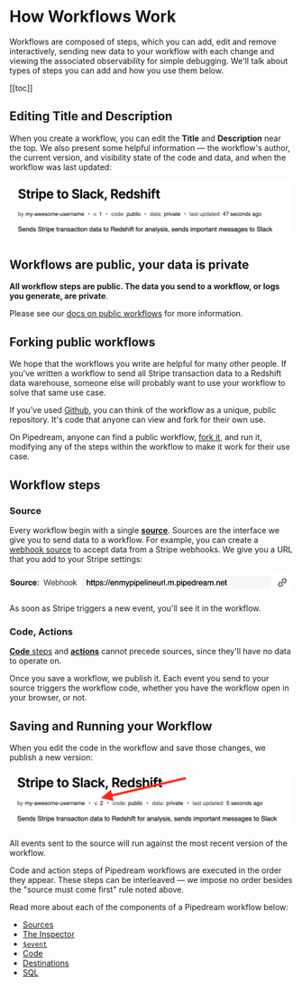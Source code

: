 # How Workflows Work

Workflows are composed of steps, which you can add, edit and remove interactively, sending new data to your workflow with each change and viewing the associated observability for simple debugging. We'll talk about types of steps you can add and how you use them below.

[[toc]]

## Editing Title and Description

When you create a workflow, you can edit the **Title** and **Description** near the top. We also present some helpful information — the workflow's author, the current version, and visibility state of the code and data, and when the workflow was last updated:

<div>
<img alt="Pipeline title and description" src="./images/pipeline.png">
</div>

## Workflows are public, your data is private

**All workflow steps are public. The data you send to a workflow, or logs you generate, are private**.

Please see our [docs on public workflows](/public-workflows/) for more information.

## Forking public workflows

We hope that the workflows you write are helpful for many other people. If you've written a workflow to send all Stripe transaction data to a Redshift data warehouse, someone else will probably want to use your workflow to solve that same use case.

If you've used [Github](https://github.com/), you can think of the workflow as a unique, public repository. It's code that anyone can view and fork for their own use.

On Pipedream, anyone can find a public workflow, [fork it](/notebook/fork/), and run it, modifying any of the steps within the workflow to make it work for their use case.

## Workflow steps

### Source

Every workflow begin with a single [**source**](/notebook/sources/). Sources are the interface we give you to send data to a workflow. For example, you can create a [webhook source](/notebook/sources/#webhook-sources) to accept data from a Stripe webhooks. We give you a URL that you add to your Stripe settings:

<div>
<img alt="New source URL" src="./images/new-pipeline-url.png">
</div>

As soon as Stripe triggers a new event, you'll see it in the workflow.

### Code, Actions

[**Code** steps](/notebook/code/) and [**actions**](/notebook/destinations/) cannot precede sources, since they'll have no data to operate on.

Once you save a workflow, we publish it. Each event you send to your source triggers the workflow code, whether you have the workflow open in your browser, or not.

## Saving and Running your Workflow

When you edit the code in the workflow and save those changes, we publish a new version:

<div>
<img alt="Workflow version" src="./images/pipeline-version.png">
</div>

All events sent to the source will run against the most recent version of the workflow.

Code and action steps of Pipedream workflows are executed in the order they appear. These steps can be interleaved — we impose no order besides the "source must come first" rule noted above.

Read more about each of the components of a Pipedream workflow below:

- [Sources](/notebook/sources/)
- [The Inspector](/notebook/inspector/)
- [`$event`](/notebook/dollar-event/)
- [Code](/notebook/code/)
- [Destinations](/notebook/destinations/)
- [SQL](/notebook/sql/)

<Footer />
